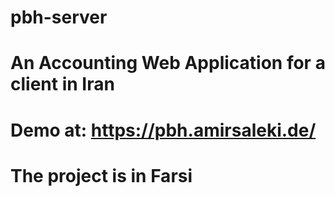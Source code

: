 # pbh-server

# An Accounting Web Application for a client in Iran

# Demo at: https://pbh.amirsaleki.de/

# The project is in Farsi
